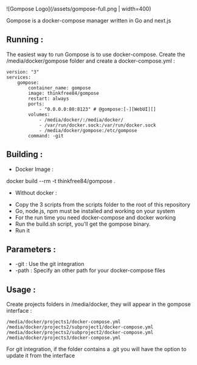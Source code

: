 ![Gompose Logo](/assets/gompose-full.png | width=400)

Gompose is a docker-compose manager written in Go and next.js

Running :
---------------------

The easiest way to run Gompose is to use docker-compose. Create the /media/docker/gompose folder and create a docker-compose.yml :

    version: "3"
    services:
        gompose:
            container_name: gompose
            image: thinkfree84/gompose
            restart: always
            ports:
                - "0.0.0.0:80:8123" # @gompose:[-][WebUI][]
            volumes:
                - /media/docker/:/media/docker/
                - /var/run/docker.sock:/var/run/docker.sock
                - /media/docker/gompose:/etc/gompose
            command: -git


Building :
---------------------

* Docker Image :

docker build --rm -t thinkfree84/gompose .

* Without docker :

- Copy the 3 scripts from the scripts folder to the root of this repository
- Go, node.js, npm must be installed and working on your system
- For the run time you need docker-compose and docker working
- Run the build.sh script, you'll get the gompose binary.
- Run it

Parameters :
---------------------

- -git : Use the git integration
- -path : Specify an other path for your docker-compose files

Usage :
---------------------

Create projects folders in /media/docker, they will appear in the gompose interface :

    /media/docker/projects1/docker-compose.yml
    /media/docker/projects2/subproject1/docker-compose.yml
    /media/docker/projects2/subproject2/docker-compose.yml
    /media/docker/projects3/docker-compose.yml

For git integration, if the folder contains a .git you will have the option to update it from the interface

